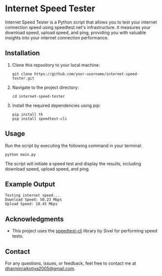 # Internet Speed Tester

Internet Speed Tester is a Python script that allows you to test your internet connection speed using speedtest.net's infrastructure. It measures your download speed, upload speed, and ping, providing you with valuable insights into your internet connection performance.

## Installation

1. Clone this repository to your local machine:

    ```
    git clone https://github.com/your-username/internet-speed-tester.git
    ```

2. Navigate to the project directory:

    ```
    cd internet-speed-tester
    ```

3. Install the required dependencies using pip:

    ```
    pip install tk
    pip install speedtest-cli
    ```

## Usage

Run the script by executing the following command in your terminal:

```
python main.py
```

The script will initiate a speed test and display the results, including download speed, upload speed, and ping.

## Example Output

```
Testing internet speed...
Download Speed: 50.23 Mbps
Upload Speed: 10.45 Mbps
```

## Acknowledgments

- This project uses the [speedtest-cli](https://github.com/sivel/speedtest-cli) library by Sivel for performing speed tests.

## Contact

For any questions, issues, or feedback, feel free to contact me at [dharminrajkotiya2005@gmail.com](mailto:dharminrajkotiya2005@gmail.com).

